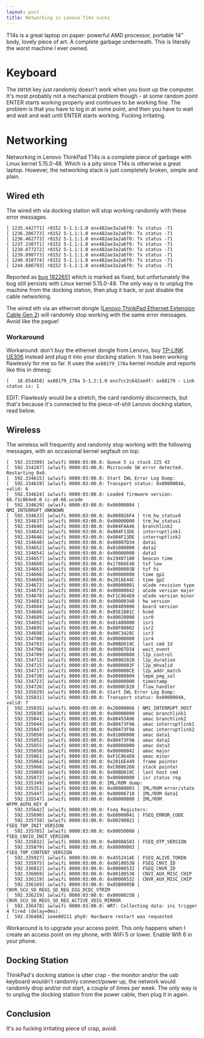 ```yaml
---
layout: post
title: Networking in Lenovo T14s sucks
---
```


T14s is a great laptop on paper: powerful AMD processor, portable 14" body, lovely
piece of art. A complete garbage underneath. This is literally the worst machine
I ever owned.

# Keyboard

The `ENTER` key just randomly doesn't work when you boot up the computer. It's most probably
not a mechanical problem though - at some random point ENTER starts working properly
and continues to be working fine. The problem is that you have to log in at some point,
and then you have to wait and wait and wait until ENTER starts working. Fucking irritating.

# Networking

Networking in Lenovo ThinkPad T14s is a complete piece of garbage with
Linux kernel 5.15.0-48.
Which is a pity since T14s is otherwise a great laptop. However, the networking stack
is just completely broken, simple and plain.

## Wired eth

The wired eth via docking station will stop working randomly with these error messages.

```
[ 1235.442771] r8152 5-1.1:1.0 enx482ae3a2a6f0: Tx status -71
[ 1236.206773] r8152 5-1.1:1.0 enx482ae3a2a6f0: Tx status -71
[ 1236.462773] r8152 5-1.1:1.0 enx482ae3a2a6f0: Tx status -71
[ 1237.230771] r8152 5-1.1:1.0 enx482ae3a2a6f0: Tx status -71
[ 1238.877272] r8152 5-1.1:1.0 enx482ae3a2a6f0: Tx status -71
[ 1239.890773] r8152 5-1.1:1.0 enx482ae3a2a6f0: Tx status -71
[ 1240.910774] r8152 5-1.1:1.0 enx482ae3a2a6f0: Tx status -71
[ 1244.686793] r8152 5-1.1:1.0 enx482ae3a2a6f0: Tx status -71
```

Reported as [bug 1922651](https://bugs.launchpad.net/ubuntu/+source/linux/+bug/1922651) which is marked as fixed,
but unfortunately the bug still persists with Linux kernel 5.15.0-48. The only way
is to unplug the machine from the docking station, then plug it back, or just disable the cable networking.

The wired eth via an ethernet dongle ([Lenovo ThinkPad Ethernet Extension Cable Gen 2](https://www.verkkokauppa.com/fi/product/468930/Lenovo-ThinkPad-Ethernet-Extension-Cable-Gen-2))
will randomly stop working with the same error messages. Avoid like the pague!

### Workaround

Workaround: don't buy the ethernet dongle from Lenovo, buy [TP-LINK UE306](https://www.verkkokauppa.com/fi/product/743296/TP-LINK-UE306-USB-3-0-Gigabit-Ethernet-verkkokortti)
instead and plug it into your docking station. It has been working flawlessly for me so far.
It uses the `ax88179_178a` kernel module and reports like this in dmesg:
```
[   18.054458] ax88179_178a 5-1.2:1.0 enx7cc2c642aedf: ax88179 - Link status is: 1
```

EDIT: Flawlessly would be a stretch, the card randomly disconnects, but that's because it's connected
to the piece-of-shit Lenovo docking station, read below.

## Wireless

The wireless will frequently and randomly stop working with the following messages, with an occasional kernel segfault on top:

```
[  592.333309] iwlwifi 0000:03:00.0: Queue 5 is stuck 225 43
[  592.334207] iwlwifi 0000:03:00.0: Microcode SW error detected. Restarting 0x0.
[  592.334615] iwlwifi 0000:03:00.0: Start IWL Error Log Dump:
[  592.334619] iwlwifi 0000:03:00.0: Transport status: 0x0000004A, valid: 6
[  592.334624] iwlwifi 0000:03:00.0: Loaded firmware version: 66.f1c864e0.0 cc-a0-66.ucode
[  592.334629] iwlwifi 0000:03:00.0: 0x00000084 | NMI_INTERRUPT_UNKNOWN       
[  592.334633] iwlwifi 0000:03:00.0: 0x008026F4 | trm_hw_status0
[  592.334637] iwlwifi 0000:03:00.0: 0x00000000 | trm_hw_status1
[  592.334640] iwlwifi 0000:03:00.0: 0x004FAA46 | branchlink2
[  592.334643] iwlwifi 0000:03:00.0: 0x004F13DE | interruptlink1
[  592.334646] iwlwifi 0000:03:00.0: 0x004F13DE | interruptlink2
[  592.334648] iwlwifi 0000:03:00.0: 0x00007D34 | data1
[  592.334652] iwlwifi 0000:03:00.0: 0x01000000 | data2
[  592.334654] iwlwifi 0000:03:00.0: 0x00000000 | data3
[  592.334657] iwlwifi 0000:03:00.0: 0x19407180 | beacon time
[  592.334660] iwlwifi 0000:03:00.0: 0x17866E48 | tsf low
[  592.334663] iwlwifi 0000:03:00.0: 0x0000003B | tsf hi
[  592.334666] iwlwifi 0000:03:00.0: 0x00000000 | time gp1
[  592.334669] iwlwifi 0000:03:00.0: 0x2016E44C | time gp2
[  592.334672] iwlwifi 0000:03:00.0: 0x00000001 | uCode revision type
[  592.334675] iwlwifi 0000:03:00.0: 0x00000042 | uCode version major
[  592.334678] iwlwifi 0000:03:00.0: 0xF1C864E0 | uCode version minor
[  592.334681] iwlwifi 0000:03:00.0: 0x00000340 | hw version
[  592.334684] iwlwifi 0000:03:00.0: 0x00489000 | board version
[  592.334686] iwlwifi 0000:03:00.0: 0x05E1001C | hcmd
[  592.334689] iwlwifi 0000:03:00.0: 0x80020000 | isr0
[  592.334692] iwlwifi 0000:03:00.0: 0x01400000 | isr1
[  592.334695] iwlwifi 0000:03:00.0: 0x08F00002 | isr2
[  592.334698] iwlwifi 0000:03:00.0: 0x00C3428C | isr3
[  592.334700] iwlwifi 0000:03:00.0: 0x00000000 | isr4
[  592.334703] iwlwifi 0000:03:00.0: 0x00BD019C | last cmd Id
[  592.334706] iwlwifi 0000:03:00.0: 0x00007D34 | wait_event
[  592.334709] iwlwifi 0000:03:00.0: 0x00000080 | l2p_control
[  592.334712] iwlwifi 0000:03:00.0: 0x00002020 | l2p_duration
[  592.334715] iwlwifi 0000:03:00.0: 0x0000003F | l2p_mhvalid
[  592.334717] iwlwifi 0000:03:00.0: 0x000000CE | l2p_addr_match
[  592.334720] iwlwifi 0000:03:00.0: 0x00000009 | lmpm_pmg_sel
[  592.334723] iwlwifi 0000:03:00.0: 0x00000000 | timestamp
[  592.334726] iwlwifi 0000:03:00.0: 0x0000C828 | flow_handler
[  592.335029] iwlwifi 0000:03:00.0: Start IWL Error Log Dump:
[  592.335031] iwlwifi 0000:03:00.0: Transport status: 0x0000004A, valid: 7
[  592.335035] iwlwifi 0000:03:00.0: 0x20000066 | NMI_INTERRUPT_HOST
[  592.335038] iwlwifi 0000:03:00.0: 0x00000000 | umac branchlink1
[  592.335041] iwlwifi 0000:03:00.0: 0x80455A96 | umac branchlink2
[  592.335044] iwlwifi 0000:03:00.0: 0x80473F9A | umac interruptlink1
[  592.335047] iwlwifi 0000:03:00.0: 0x80473F9A | umac interruptlink2
[  592.335050] iwlwifi 0000:03:00.0: 0x01000000 | umac data1
[  592.335052] iwlwifi 0000:03:00.0: 0x80473F9A | umac data2
[  592.335055] iwlwifi 0000:03:00.0: 0x00000000 | umac data3
[  592.335058] iwlwifi 0000:03:00.0: 0x00000042 | umac major
[  592.335061] iwlwifi 0000:03:00.0: 0xF1C864E0 | umac minor
[  592.335064] iwlwifi 0000:03:00.0: 0x2016E449 | frame pointer
[  592.335066] iwlwifi 0000:03:00.0: 0xC0886260 | stack pointer
[  592.335069] iwlwifi 0000:03:00.0: 0x00BD019C | last host cmd
[  592.335072] iwlwifi 0000:03:00.0: 0x00000000 | isr status reg
[  592.335349] iwlwifi 0000:03:00.0: IML/ROM dump:
[  592.335351] iwlwifi 0000:03:00.0: 0x00000003 | IML/ROM error/state
[  592.335447] iwlwifi 0000:03:00.0: 0x00006710 | IML/ROM data1
[  592.335547] iwlwifi 0000:03:00.0: 0x00000080 | IML/ROM WFPM_AUTH_KEY_0
[  592.335642] iwlwifi 0000:03:00.0: Fseq Registers:
[  592.335690] iwlwifi 0000:03:00.0: 0x60000041 | FSEQ_ERROR_CODE
[  592.335738] iwlwifi 0000:03:00.0: 0x00290021 | FSEQ_TOP_INIT_VERSION
[  592.335785] iwlwifi 0000:03:00.0: 0x00050008 | FSEQ_CNVIO_INIT_VERSION
[  592.335832] iwlwifi 0000:03:00.0: 0x0000A503 | FSEQ_OTP_VERSION
[  592.335879] iwlwifi 0000:03:00.0: 0x80000003 | FSEQ_TOP_CONTENT_VERSION
[  592.335927] iwlwifi 0000:03:00.0: 0x4552414E | FSEQ_ALIVE_TOKEN
[  592.335975] iwlwifi 0000:03:00.0: 0x00100530 | FSEQ_CNVI_ID
[  592.336022] iwlwifi 0000:03:00.0: 0x00000532 | FSEQ_CNVR_ID
[  592.336069] iwlwifi 0000:03:00.0: 0x00100530 | CNVI_AUX_MISC_CHIP
[  592.336119] iwlwifi 0000:03:00.0: 0x00000532 | CNVR_AUX_MISC_CHIP
[  592.336169] iwlwifi 0000:03:00.0: 0x05B0905B | CNVR_SCU_SD_REGS_SD_REG_DIG_DCDC_VTRIM
[  592.336219] iwlwifi 0000:03:00.0: 0x0000025B | CNVR_SCU_SD_REGS_SD_REG_ACTIVE_VDIG_MIRROR
[  592.336478] iwlwifi 0000:03:00.0: WRT: Collecting data: ini trigger 4 fired (delay=0ms).
[  592.336488] ieee80211 phy0: Hardware restart was requested
```

Workaround is to upgrade your access point. This only happens when I create an access point
on my phone, with WiFi 5 or lower. Enable Wifi 6 in your phone.

## Docking Station

ThinkPad's docking station is utter crap - the monitor and/or the usb keyboard
wouldn't randomly connect/power up, the network would randomly drop and/or not start,
a couple of times per week. The only way is to unplug the docking
station from the power cable, then plug it in again.

## Conclusion

It's so fucking irritating piece of crap, avoid.
